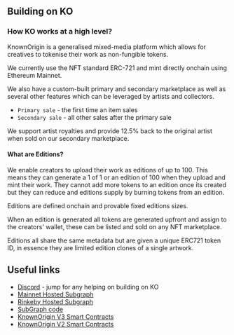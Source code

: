 ## Building on KO

### How KO works at a high level?

KnownOrigin is a generalised mixed-media platform which allows for creatives to tokenise their work as non-fungible
tokens.

We currently use the NFT standard ERC-721 and mint directly onchain using Ethereum Mainnet.

We also have a custom-built primary and secondary marketplace as well as several other features which can be leveraged
by artists and collectors.

* `Primary sale` - the first time an item sales
* `Secondary sale` - all other sales after the primary sale

We support artist royalties and provide 12.5% back to the original artist when sold on our secondary marketplace.

#### What are Editions?

We enable creators to upload their work as editions of up to 100. This means they can generate a 1 of 1 or an edition
of 100 when they upload and mint their work. They cannot add more tokens to an edition once its created but they can
reduce and editions supply by burning tokens from an edition.

Editions are defined onchain and provable fixed editions sizes.

When an edition is generated all tokens are generated upfront and assign to the creators' wallet, these can be listed
and sold on any NFT marketplace.

Editions all share the same metadata but are given a unique ERC721 token ID, in essence they are limited edition clones
of a single artwork.

## Useful links

* [Discord](https://discord.gg/2whPWbq) - jump for any helping on building on KO
* [Mainnet Hosted Subgraph](https://thegraph.com/legacy-explorer/subgraph/knownorigin/known-origin)
* [Rinkeby Hosted Subgraph](https://thegraph.com/legacy-explorer/subgraph/knownorigin/knownoriginrinkeby)
* [SubGraph code](https://github.com/knownorigin/known-origin-subgraph)
* [KnownOrigin V3 Smart Contracts](https://github.com/knownorigin/known-origin-contracts-v3)
* [KnownOrigin V2 Smart Contracts](https://github.com/knownorigin/known-origin-contracts)
